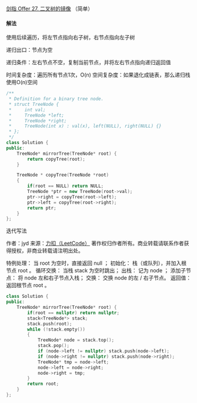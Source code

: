 [剑指 Offer 27. 二叉树的镜像](https://leetcode-cn.com/problems/er-cha-shu-de-jing-xiang-lcof/) （简单）

#### 解法

使用后续遍历，将左节点指向右子树，右节点指向左子树

递归出口：节点为空

递归条件：左右节点不空，复制当前节点，并将左右节点指向递归返回值


时间复杂度：遍历所有节点1次，O(n)
空间复杂度：如果退化成链表，那么递归栈使用O(n)空间

```C++
/**
 * Definition for a binary tree node.
 * struct TreeNode {
 *     int val;
 *     TreeNode *left;
 *     TreeNode *right;
 *     TreeNode(int x) : val(x), left(NULL), right(NULL) {}
 * };
 */
class Solution {
public:
    TreeNode* mirrorTree(TreeNode* root) {
        return copyTree(root);
    }

    TreeNode * copyTree(TreeNode *root)
    {
        if(root == NULL) return NULL;
        TreeNode *ptr = new TreeNode(root->val);
        ptr->right = copyTree(root->left);
        ptr->left = copyTree(root->right);
        return ptr;
    }
};
```

迭代写法

作者：jyd
来源：[力扣（LeetCode）](https://leetcode-cn.com/problems/er-cha-shu-de-jing-xiang-lcof/solution/mian-shi-ti-27-er-cha-shu-de-jing-xiang-di-gui-fu-/)
著作权归作者所有。商业转载请联系作者获得授权，非商业转载请注明出处。

特例处理： 当 root 为空时，直接返回 null ；
初始化： 栈（或队列），并加入根节点 root 。
循环交换： 当栈 stack 为空时跳出；
出栈： 记为 node ；
添加子节点： 将 node 左和右子节点入栈；
交换： 交换 node 的左 / 右子节点。
返回值： 返回根节点 root 。


```C++
class Solution {
public:
    TreeNode* mirrorTree(TreeNode* root) {
        if(root == nullptr) return nullptr;
        stack<TreeNode*> stack;
        stack.push(root);
        while (!stack.empty())
        {
            TreeNode* node = stack.top();
            stack.pop();
            if (node->left != nullptr) stack.push(node->left);
            if (node->right != nullptr) stack.push(node->right);
            TreeNode* tmp = node->left;
            node->left = node->right;
            node->right = tmp;
        }
        return root;
    }
};
```